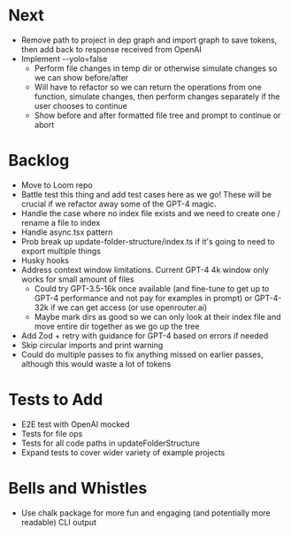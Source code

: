 # Next

- Remove path to project in dep graph and import graph to save tokens, then add back to response received from OpenAI
- Implement --yolo=false
  - Perform file changes in temp dir or otherwise simulate changes so we can show before/after
  - Will have to refactor so we can return the operations from one function, simulate changes, then perform changes separately if the user chooses to continue
  - Show before and after formatted file tree and prompt to continue or abort

# Backlog

- Move to Loom repo
- Battle test this thing and add test cases here as we go! These will be crucial if we refactor away some of the GPT-4 magic.
- Handle the case where no index file exists and we need to create one / rename a file to index
- Handle async.tsx pattern
- Prob break up update-folder-structure/index.ts if it's going to need to export multiple things
- Husky hooks
- Address context window limitations. Current GPT-4 4k window only works for small amount of files
  - Could try GPT-3.5-16k once available (and fine-tune to get up to GPT-4 performance and not pay for examples in prompt) or GPT-4-32k if we can get access (or use openrouter.ai)
  - Maybe mark dirs as good so we can only look at their index file and move entire dir together as we go up the tree
- Add Zod + retry with guidance for GPT-4 based on errors if needed
- Skip circular imports and print warning
- Could do multiple passes to fix anything missed on earlier passes, although this would waste a lot of tokens

# Tests to Add

- E2E test with OpenAI mocked
- Tests for file ops
- Tests for all code paths in updateFolderStructure
- Expand tests to cover wider variety of example projects

# Bells and Whistles

- Use chalk package for more fun and engaging (and potentially more readable) CLI output

